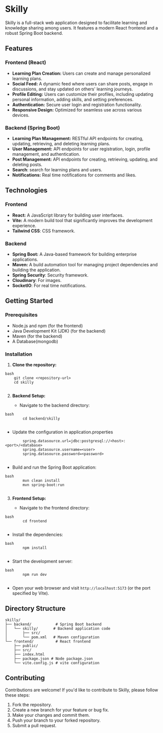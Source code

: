 # Skilly

Skilly is a full-stack web application designed to facilitate learning and knowledge sharing among users. It features a modern React frontend and a robust Spring Boot backend.

## Features

### Frontend (React)

-   **Learning Plan Creation:** Users can create and manage personalized learning plans.
-   **Social Feed:** A dynamic feed where users can share posts, engage in discussions, and stay updated on others' learning journeys.
-   **Profile Editing:** Users can customize their profiles, including updating personal information, adding skills, and setting preferences.
-   **Authentication:** Secure user login and registration functionality.
-   **Responsive Design:** Optimized for seamless use across various devices.

### Backend (Spring Boot)

-   **Learning Plan Management:** RESTful API endpoints for creating, updating, retrieving, and deleting learning plans.
-   **User Management:** API endpoints for user registration, login, profile management, and authentication.
-   **Post Management:** API endpoints for creating, retrieving, updating, and deleting posts.
-   **Search**: search for learning plans and users.
-   **Notifications:** Real time notifications for comments and likes.

## Technologies

### Frontend

-   **React:** A JavaScript library for building user interfaces.
-   **Vite:** A modern build tool that significantly improves the development experience.
-   **Tailwind CSS**: CSS framework.

### Backend

-   **Spring Boot:** A Java-based framework for building enterprise applications.
-   **Maven:** A build automation tool for managing project dependencies and building the application.
- **Spring Security**: Security framework.
- **Cloudinary**: For images.
- **SocketIO**: For real time notifications.

## Getting Started

### Prerequisites

-   Node.js and npm (for the frontend)
-   Java Development Kit (JDK) (for the backend)
-   Maven (for the backend)
- A Database(mongodb)

### Installation

1.  **Clone the repository:**
```
bash
    git clone <repository-url>
    cd skilly
    
```
2.  **Backend Setup:**

    -   Navigate to the backend directory:
```
bash
        cd backend/skilly
        
```
-  Update the configuration in application.properties
```
        spring.datasource.url=jdbc:postgresql://<host>:<port>/<database>
        spring.datasource.username=<user>
        spring.datasource.password=<password>
        
```
-  Build and run the Spring Boot application:
```
bash
        mvn clean install
        mvn spring-boot:run
        
```
3. **Frontend Setup:**

    -   Navigate to the frontend directory:
```
bash
        cd frontend
        
```
-   Install the dependencies:
```
bash
        npm install
        
```
-   Start the development server:
```
bash
        npm run dev
        
```
-    Open your web browser and visit `http://localhost:5173` (or the port specified by Vite).

## Directory Structure
```
skilly/
├── backend/           # Spring Boot backend
│   └── skilly/       # Backend application code
│       ├── src/
│       └── pom.xml   # Maven configuration
└── frontend/          # React frontend
    ├── public/
    ├── src/
    ├── index.html
    ├── package.json # Node package.json
    └── vite.config.js # vite configuration
```
## Contributing

Contributions are welcome! If you'd like to contribute to Skilly, please follow these steps:

1.  Fork the repository.
2.  Create a new branch for your feature or bug fix.
3.  Make your changes and commit them.
4.  Push your branch to your forked repository.
5.  Submit a pull request.
